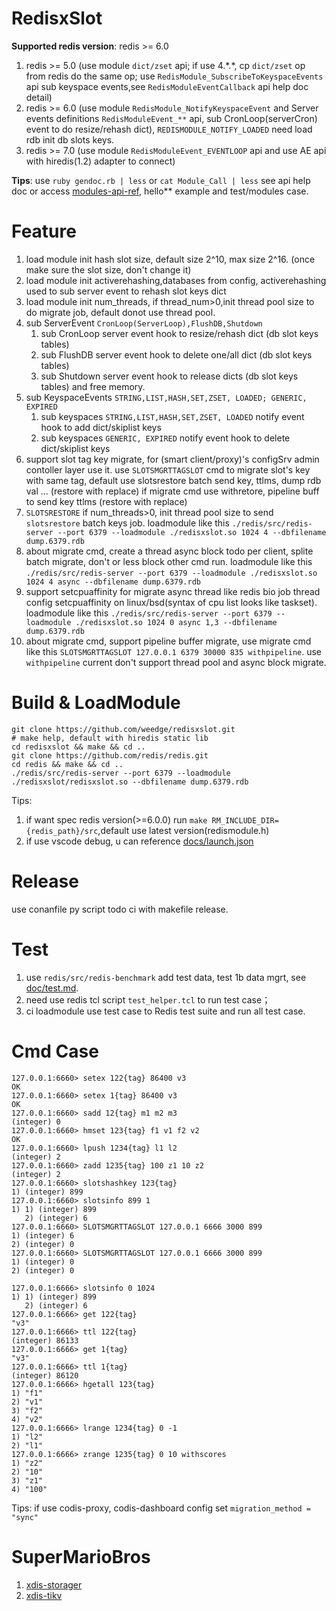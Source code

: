 # RedisxSlot

**Supported redis version**: redis >= 6.0
1. redis >= 5.0 (use module `dict/zset` api; if use 4.\*.\*, cp `dict/zset` op from redis do the same op; use `RedisModule_SubscribeToKeyspaceEvents` api sub keyspace events,see `RedisModuleEventCallback` api help doc detail)
2. redis >= 6.0 (use module `RedisModule_NotifyKeyspaceEvent` and Server events definitions `RedisModuleEvent_**` api, sub CronLoop(serverCron) event to do resize/rehash dict), `REDISMODULE_NOTIFY_LOADED` need load rdb init db slots keys.
3. redis >= 7.0 (use module `RedisModuleEvent_EVENTLOOP` api and use AE api with hiredis(1.2) adapter to connect)

**Tips**: use `ruby gendoc.rb | less` or `cat Module_Call | less` see api help doc or access [modules-api-ref](https://redis.io/docs/reference/modules/modules-api-ref/), hello** example and test/modules case.

# Feature
1. load module init hash slot size, default size 2^10, max size 2^16. (once make sure the slot size, don't change it)
2. load module init activerehashing,databases from config, activerehashing used to sub server event to rehash slot keys dict 
3. load module init num_threads, if thread_num>0,init thread pool size to do migrate job, default donot use thread pool.  
4. sub ServerEvent `CronLoop(ServerLoop),FlushDB,Shutdown`
    1. sub CronLoop server event hook to resize/rehash dict (db slot keys tables)
    2. sub FlushDB server event hook to delete one/all dict (db slot keys tables)
    3. sub Shutdown server event hook to release dicts (db slot keys tables) and free memory.
5. sub KeyspaceEvents `STRING,LIST,HASH,SET,ZSET, LOADED; GENERIC, EXPIRED`
    1. sub keyspaces `STRING,LIST,HASH,SET,ZSET, LOADED` notify event hook to add dict/skiplist keys
    2. sub keyspaces `GENERIC, EXPIRED` notify event hook to delete dict/skiplist keys
6. support slot tag key migrate, for (smart client/proxy)'s configSrv admin contoller layer use it.
    use `SLOTSMGRTTAGSLOT` cmd to migrate slot's key with same tag,
    default use slotsrestore batch send key, ttlms, dump rdb val ... (restore with replace)
    if migrate cmd use withretore, pipeline buff to send key ttlms (restore with replace)
7. `SLOTSRESTORE` if num_threads>0, init thread pool size to send `slotsrestore` batch keys job. loadmodule like this `./redis/src/redis-server --port 6379 --loadmodule ./redisxslot.so 1024 4 --dbfilename dump.6379.rdb`
8. about migrate cmd, create a thread async block todo per client, splite batch migrate, don't or less block other cmd run. loadmodule like this `./redis/src/redis-server --port 6379 --loadmodule ./redisxslot.so 1024 4 async --dbfilename dump.6379.rdb`
9. support setcpuaffinity for migrate async thread like redis bio job thread config setcpuaffinity on linux/bsd(syntax of cpu list looks like taskset).  loadmodule like this `./redis/src/redis-server --port 6379 --loadmodule ./redisxslot.so 1024 0 async 1,3 --dbfilename dump.6379.rdb` 
10. about migrate cmd, support pipeline buffer migrate, use migrate cmd like this `SLOTSMGRTTAGSLOT 127.0.0.1 6379 30000 835 withpipeline`. use `withpipeline` current don't support thread pool and async block migrate. 
# Build & LoadModule
```shell
git clone https://github.com/weedge/redisxslot.git
# make help, default with hiredis static lib
cd redisxslot && make && cd ..
git clone https://github.com/redis/redis.git
cd redis && make && cd ..
./redis/src/redis-server --port 6379 --loadmodule ./redisxslot/redisxslot.so --dbfilename dump.6379.rdb
```
Tips: 
1. if want spec redis version(>=6.0.0) run `make RM_INCLUDE_DIR={redis_path}/src`,default use latest version(redismodule.h)
2. if use vscode debug, u can reference [docs/launch.json](./docs/launch.json)
# Release
use conanfile py script todo ci with makefile release.
# Test
1. use `redis/src/redis-benchmark` add test data, test 1b data mgrt, see [doc/test.md](./docs/test.md).
2. need use redis tcl script `test_helper.tcl` to run test case；
3. ci loadmodule use test case to Redis test suite and run all test case. 
# Cmd Case
```shell
127.0.0.1:6660> setex 122{tag} 86400 v3
OK
127.0.0.1:6660> setex 1{tag} 86400 v3
OK
127.0.0.1:6660> sadd 12{tag} m1 m2 m3
(integer) 0
127.0.0.1:6660> hmset 123{tag} f1 v1 f2 v2
OK
127.0.0.1:6660> lpush 1234{tag} l1 l2
(integer) 2
127.0.0.1:6660> zadd 1235{tag} 100 z1 10 z2
(integer) 2
127.0.0.1:6660> slotshashkey 123{tag}
1) (integer) 899
127.0.0.1:6660> slotsinfo 899 1
1) 1) (integer) 899
   2) (integer) 6
127.0.0.1:6660> SLOTSMGRTTAGSLOT 127.0.0.1 6666 3000 899
1) (integer) 6
2) (integer) 0
127.0.0.1:6660> SLOTSMGRTTAGSLOT 127.0.0.1 6666 3000 899
1) (integer) 0
2) (integer) 0
```
```shell
127.0.0.1:6666> slotsinfo 0 1024
1) 1) (integer) 899
   2) (integer) 6
127.0.0.1:6666> get 122{tag}
"v3"
127.0.0.1:6666> ttl 122{tag}
(integer) 86133
127.0.0.1:6666> get 1{tag}
"v3"
127.0.0.1:6666> ttl 1{tag}
(integer) 86120
127.0.0.1:6666> hgetall 123{tag}
1) "f1"
2) "v1"
3) "f2"
4) "v2"
127.0.0.1:6666> lrange 1234{tag} 0 -1
1) "l2"
2) "l1"
127.0.0.1:6666> zrange 1235{tag} 0 10 withscores
1) "z2"
2) "10"
3) "z1"
4) "100"
```
Tips: if use codis-proxy, codis-dashboard config set `migration_method = "sync"`

# SuperMarioBros
1. [xdis-storager](https://github.com/weedge/xdis-storager)
2. [xdis-tikv](https://github.com/weedge/xdis-tikv)
